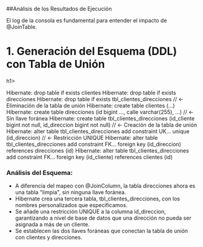 ##Análisis de los Resultados de Ejecución

El log de la consola es fundamental para entender el impacto de @JoinTable.

<h1>1. Generación del Esquema (DDL) con Tabla de Unión</h1>h1>

Hibernate: drop table if exists clientes
Hibernate: drop table if exists direcciones
Hibernate: drop table if exists tbl_clientes_direcciones // <- Eliminación de la tabla de unión
Hibernate: create table clientes (...)
Hibernate: create table direcciones (id bigint ..., calle varchar(255), ...) // <- Sin llave foránea
Hibernate: create table tbl_clientes_direcciones (id_cliente bigint not null, id_direccion bigint not null) // <- Creación de la tabla de unión
Hibernate: alter table tbl_clientes_direcciones add constraint UK... unique (id_direccion) // <- Restricción UNIQUE
Hibernate: alter table tbl_clientes_direcciones add constraint FK... foreign key (id_direccion) references direcciones (id)
Hibernate: alter table tbl_clientes_direcciones add constraint FK... foreign key (id_cliente) references clientes (id)

<h3>Análisis del Esquema:</h3>

- A diferencia del mapeo con @JoinColumn, la tabla direcciones ahora es una tabla "limpia", sin ninguna llave foránea.
- Hibernate crea una tercera tabla, tbl_clientes_direcciones, con los nombres personalizados que especificamos.
- Se añade una restricción UNIQUE a la columna id_direccion, garantizando a nivel de base de datos que una dirección no pueda ser asignada a más de un cliente.
- Se establecen las dos llaves foráneas que conectan la tabla de unión con clientes y direcciones.



